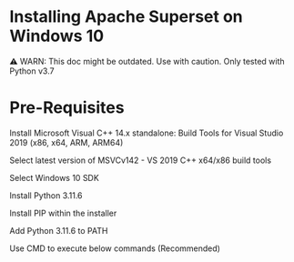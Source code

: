 # Installing Apache Superset on Windows 10
⚠️ WARN: This doc might be outdated. Use with caution. Only tested with Python v3.7

# Pre-Requisites

Install Microsoft Visual C++ 14.x standalone: Build Tools for Visual Studio 2019 (x86, x64, ARM, ARM64)

Select latest version of MSVCv142 - VS 2019 C++ x64/x86 build tools

Select Windows 10 SDK

Install Python 3.11.6

Install PIP within the installer

Add Python 3.11.6 to PATH

Use CMD to execute below commands (Recommended)
